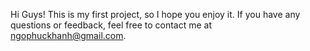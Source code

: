 Hi Guys!
This is my first project, so I hope you enjoy it. If you have any questions or feedback, feel free to contact me at ngophuckhanh@gmail.com.
